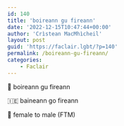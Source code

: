 ```yaml
---
id: 140
title: 'boireann gu fireann'
date: '2022-12-15T10:47:44+00:00'
author: 'Crìstean MacMhìcheil'
layout: post
guid: 'https://faclair.lgbt/?p=140'
permalink: /boireann-gu-fireann/
categories:
    - Faclair
---
```


&#x1f3f4;&#xe0067;&#xe0062;&#xe0073;&#xe0063;&#xe0074;&#xe007f; boireann gu fireann

&#x1f1ee;&#x1f1ea; baineann go fireann

&#x1f3f4;&#xe0067;&#xe0062;&#xe0065;&#xe006e;&#xe0067;&#xe007f; female to male (FTM)